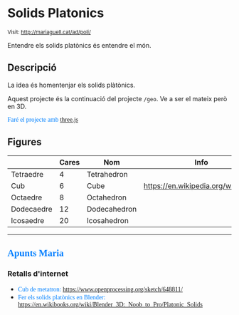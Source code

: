 # Solids Platonics

<small>Visit: http://mariaguell.cat/ad/poli/</small>

Entendre els solids platònics és entendre el món.

## Descripció

La idea és homentenjar els solids plàtònics.

Aquest projecte és la continuació del projecte `/geo`. Ve a ser el mateix però en 3D.

<n>Faré el projecte amb [three.js](https://threejs.org/)</n>

## Figures

|            | Cares |      Nom      |                Info                |
|------------|-------|---------------|------------------------------------|
| Tetraedre  | 4     | Tetrahedron   |                                    |
| Cub        | 6     | Cube          | https://en.wikipedia.org/wiki/Cube |
| Octaedre   | 8     | Octahedron    |                                    |
| Dodecaedre | 12    | Dodecahedron  |                                    |
| Icosaedre  | 20    | Icosahedron   |                                    |


*****

<style>n{color:#0080ff;font-family:"Segoe Print"}</style>

## <n>Apunts Maria</n>

### Retalls d'internet

* <n>Cub de metatron: https://www.openprocessing.org/sketch/648811/</n>
* <n>Fer els solids platònics en Blender: https://en.wikibooks.org/wiki/Blender_3D:_Noob_to_Pro/Platonic_Solids</n>